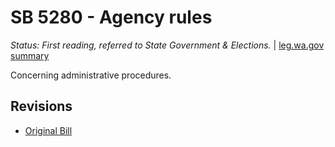 # SB 5280 - Agency rules
*Status: First reading, referred to State Government & Elections.* | [leg.wa.gov summary](https://app.leg.wa.gov/billsummary?BillNumber=5280&Year=2021)

Concerning administrative procedures.

## Revisions
* [Original Bill](1/)